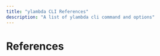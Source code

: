```yaml
---
title: "ylambda CLI References"
description: "A list of ylambda cli command and options"
---
```


# References